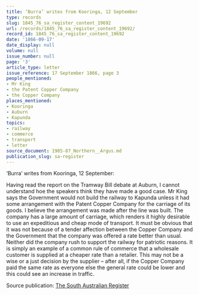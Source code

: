 ```yaml
---
title: ‘Burra’ writes from Kooringa, 12 September
type: records
slug: 1845_76_sa_register_content_19692
url: /records/1845_76_sa_register_content_19692/
record_id: 1845_76_sa_register_content_19692
date: '1866-09-17'
date_display: null
volume: null
issue_number: null
page: '3'
article_type: letter
issue_reference: 17 September 1866, page 3
people_mentioned:
- Mr King
- the Patent Copper Company
- the Copper Company
places_mentioned:
- Kooringa
- Auburn
- Kapunda
topics:
- railway
- commerce
- transport
- letter
source_document: 1985-87_Northern__Argus.md
publication_slug: sa-register
---
```


‘Burra’ writes from Kooringa, 12 September:

Having read the report on the Tramway Bill debate at Auburn, I cannot understand hoe the speakers think they have made a good case.  Mr King says the Government would not build the railway to Kapunda unless it had some arrangement with the Patent Copper Company for the carriage of its goods.  I believe the arrangement was made after the line was built.  The company has a large amount of carriage, which renders it highly desirable to use an expeditious and cheap mode of transport.  It must be obvious that it was not because of a tender affection between the Copper Company and the Government that the company was offered a rate better than usual.  Neither did the company rush to support the railway for patriotic reasons.  It is simply an example of a common rule of commerce that a wholesale customer is supplied at a cheaper rate than a retailer.  This may not be a wise or a just decision by the supplier – after all, if the Copper Company paid the same rate as everyone else the general rate could be lower and this could see an increase in traffic.

Source publication: [The South Australian Register](/publications/sa-register/)
